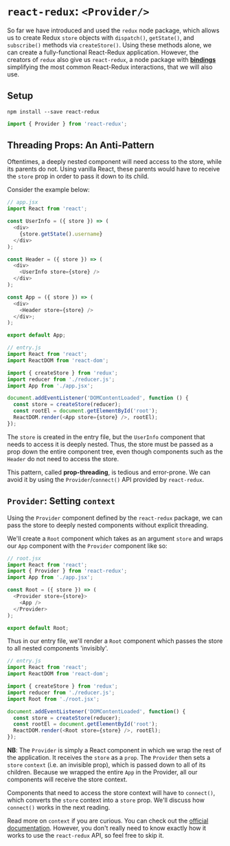 # `react-redux`: `<Provider/>`

So far we have introduced and used the  `redux` node package, which
allows us to create Redux `store` objects with `dispatch()`, `getState()`, and
`subscribe()` methods via `createStore()`. Using these methods alone, 
we can create a fully-functional React-Redux application. However, 
the creators of `redux` also give us `react-redux`, a node package with 
[**bindings**][bindings] simplifying the most common React-Redux interactions, 
that we will also use.

## Setup

```
npm install --save react-redux
```

```js
import { Provider } from 'react-redux';
```

## Threading Props: An Anti-Pattern

Oftentimes, a deeply nested component will need access to the store, while its
parents do not. Using vanilla React, these parents would have to receive
the `store` prop in order to pass it down to its child. 

Consider the example below:

```js
// app.jsx
import React from 'react';

const UserInfo = ({ store }) => (
  <div>
    {store.getState().username}
  </div>
);

const Header = ({ store }) => (
  <div>
    <UserInfo store={store} />
  </div>
);

const App = ({ store }) => (
  <div>
    <Header store={store} />
  </div>;
);

export default App;
```

```js
// entry.js
import React from 'react';
import ReactDOM from 'react-dom';

import { createStore } from 'redux';
import reducer from './reducer.js';
import App from './app.jsx';

document.addEventListener('DOMContentLoaded', function () {
  const store = createStore(reducer);
  const rootEl = document.getElementById('root');
  ReactDOM.render(<App store={store} />, rootEl);
});
```

The `store` is created in the entry file, but the `UserInfo` component that needs
to access it is deeply nested. Thus, the store must be passed as a prop
down the entire component tree, even though components such as the `Header`
do not need to access the store.

This pattern, called **prop-threading**, is tedious and error-prone. We can avoid
it by using the `Provider`/`connect()` API provided by `react-redux`.

## `Provider`: Setting `context`

Using the `Provider` component defined by the `react-redux` package, we can
pass the store to deeply nested components without explicit threading.

We'll create a `Root` component which takes as an argument `store` and 
wraps our `App` component with the `Provider` component like so: 

```js
// root.jsx
import React from 'react';
import { Provider } from 'react-redux';
import App from './app.jsx';

const Root = ({ store }) => (
  <Provider store={store}>
    <App />
  </Provider>
);

export default Root;
```

Thus in our entry file, we'll render a `Root` component which passes 
the store to all nested components 'invisibly'.
```js
// entry.js
import React from 'react';
import ReactDOM from 'react-dom';

import { createStore } from 'redux';
import reducer from './reducer.js';
import Root from './root.jsx';

document.addEventListener('DOMContentLoaded', function() {
  const store = createStore(reducer);
  const rootEl = document.getElementById('root');
  ReactDOM.render(<Root store={store} />, rootEl);
});
```

**NB**: The `Provider` is simply a React component in which we wrap the rest
of the application. It receives the `store` as a `prop`. The `Provider` then sets
a `store` `context` (i.e. an invisible prop), which is passed down to all
of its children. Because we wrapped the entire `App` in the Provider, all
our components will receive the store context.

Components that need to access the store context will have to `connect()`, 
which converts the `store` context into a `store` prop. We'll discuss how 
`connect()` works in the next reading.

Read more on `context` if you are curious. You can check out the
[official documentation][context]. However, you don't really need to 
know exactly how it works to use the `react-redux` API, so feel free to skip it.

[context]: https://facebook.github.io/react/docs/context.html
[bindings]: https://en.wikipedia.org/wiki/Language_binding
